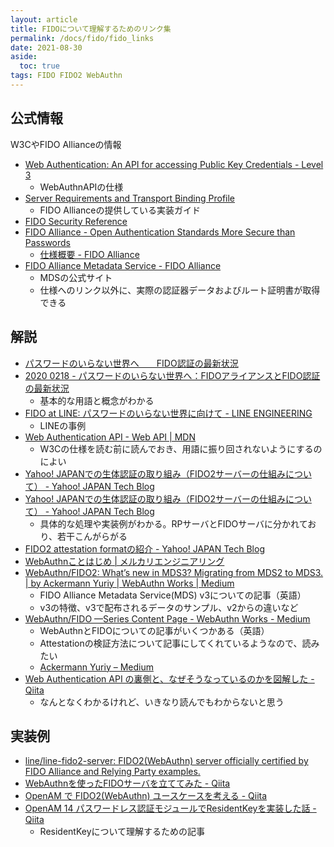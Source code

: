 ```yaml
---
layout: article
title: FIDOについて理解するためのリンク集
permalink: /docs/fido/fido_links
date: 2021-08-30
aside:
  toc: true
tags: FIDO FIDO2 WebAuthn
---
```


## 公式情報

W3CやFIDO Allianceの情報

- [Web Authentication: An API for accessing Public Key Credentials - Level 3](https://www.w3.org/TR/webauthn-3/)
    - WebAuthnAPIの仕様
- [Server Requirements and Transport Binding Profile](https://fidoalliance.org/specs/fido-v2.0-rd-20180702/fido-server-v2.0-rd-20180702.html)
    - FIDO Allianceの提供している実装ガイド
- [FIDO Security Reference](https://fidoalliance.org/specs/fido-v2.0-id-20180227/fido-security-ref-v2.0-id-20180227.html)
- [FIDO Alliance - Open Authentication Standards More Secure than Passwords](https://fidoalliance.org/?lang=ja)
	- [仕様概要 - FIDO Alliance](https://fidoalliance.org/%E4%BB%95%E6%A7%98%E6%A6%82%E8%A6%81/?lang=ja)
- [FIDO Alliance Metadata Service - FIDO Alliance](https://fidoalliance.org/metadata/)
	- MDSの公式サイト
	- 仕様へのリンク以外に、実際の認証器データおよびルート証明書が取得できる

## 解説

- [パスワードのいらない世界へ　　FIDO認証の最新状況](https://www.slideshare.net/FIDOAlliance/fido-178936595)
- [2020 0218 - パスワードのいらない世界へ：FIDOアライアンスとFIDO認証の最新状況](https://www.slideshare.net/FIDOAlliance/2020-0218-fidofido)
	- 基本的な用語と概念がわかる
- [FIDO at LINE: パスワードのいらない世界に向けて - LINE ENGINEERING](https://engineering.linecorp.com/ja/blog/fido-at-line/)
    - LINEの事例
- [Web Authentication API - Web API \| MDN](https://developer.mozilla.org/ja/docs/Web/API/Web_Authentication_API)
    - W3Cの仕様を読む前に読んでおき、用語に振り回されないようにするのによい
- [Yahoo! JAPANでの生体認証の取り組み（FIDO2サーバーの仕組みについて） - Yahoo! JAPAN Tech Blog](https://techblog.yahoo.co.jp/advent-calendar-2018/webauthn/)
- [Yahoo! JAPANでの生体認証の取り組み（FIDO2サーバーの仕組みについて） - Yahoo! JAPAN Tech Blog](https://techblog.yahoo.co.jp/advent-calendar-2018/webauthn/)
	- 具体的な処理や実装例がわかる。RPサーバとFIDOサーバに分かれており、若干こんがらがる
- [FIDO2 attestation formatの紹介 - Yahoo! JAPAN Tech Blog](https://techblog.yahoo.co.jp/advent-calendar-2018/webauthn-attestation-packed/)
- [WebAuthnことはじめ \| メルカリエンジニアリング](https://engineering.mercari.com/blog/entry/2019-06-04-120000/)
- [WebAuthn/FIDO2: What’s new in MDS3? Migrating from MDS2 to MDS3. \| by Ackermann Yuriy \| WebAuthn Works \| Medium](https://medium.com/webauthnworks/webauthn-fido2-whats-new-in-mds3-migrating-from-mds2-to-mds3-a271d82cb774)
	- FIDO Alliance Metadata Service(MDS) v3についての記事（英語）
	- v3の特徴、v3で配布されるデータのサンプル、v2からの違いなど
- [WebAuthn/FIDO —Series Content Page - WebAuthn Works - Medium](https://medium.com/webauthnworks/webauthn-fido-series-content-page-4f9a187aa588)
	- WebAuthnとFIDOについての記事がいくつかある（英語）
	- Attestationの検証方法について記事にしてくれているようなので、読みたい
    - [Ackermann Yuriy – Medium](https://herrjemand.medium.com/)
- [Web Authentication API の裏側と、なぜそうなっているのかを図解した - Qiita](https://qiita.com/kyrieleison/items/3dbb8ece94572dc3e962)
    - なんとなくわかるけれど、いきなり読んでもわからないと思う

## 実装例

- [line/line-fido2-server: FIDO2(WebAuthn) server officially certified by FIDO Alliance and Relying Party examples.](https://github.com/line/line-fido2-server)
- [WebAuthnを使ったFIDOサーバを立ててみた - Qiita](https://qiita.com/poruruba/items/243d39c8b77b98a99bab)
- [OpenAM で FIDO2(WebAuthn) ユースケースを考える - Qiita](https://qiita.com/tonoki/items/16a99d770fa496bdaafc)
- [OpenAM 14 パスワードレス認証モジュールでResidentKeyを実装した話 - Qiita](https://qiita.com/tonoki/items/25bc2bc98917c59da433)
	- ResidentKeyについて理解するための記事
